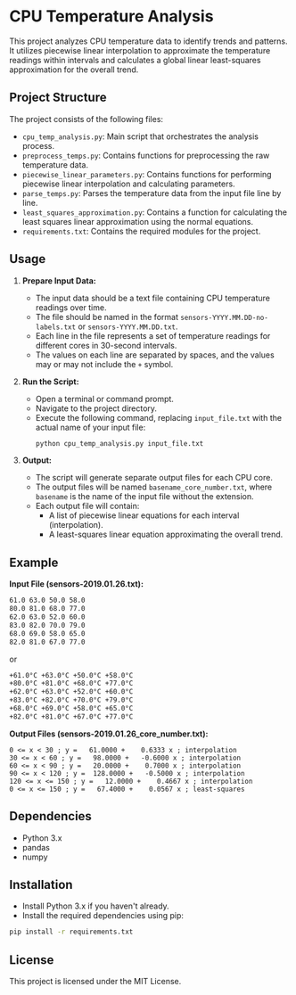 # CPU Temperature Analysis

This project analyzes CPU temperature data to identify trends and patterns. It utilizes piecewise linear interpolation to approximate the temperature readings within intervals and calculates a global linear least-squares approximation for the overall trend.

## Project Structure

The project consists of the following files:

- `cpu_temp_analysis.py`: Main script that orchestrates the analysis process.
- `preprocess_temps.py`: Contains functions for preprocessing the raw temperature data.
- `piecewise_linear_parameters.py`: Contains functions for performing piecewise linear interpolation and calculating parameters.
- `parse_temps.py`: Parses the temperature data from the input file line by line.
- `least_squares_approximation.py`: Contains a function for calculating the least squares linear approximation using the normal equations.
- `requirements.txt`: Contains the required modules for the project.

## Usage

1. **Prepare Input Data:**
   - The input data should be a text file containing CPU temperature readings over time.
   - The file should be named in the format `sensors-YYYY.MM.DD-no-labels.txt` or `sensors-YYYY.MM.DD.txt`.
   - Each line in the file represents a set of temperature readings for different cores in 30-second intervals.
   - The values on each line are separated by spaces, and the values may or may not include the `+` symbol.

2. **Run the Script:**
   - Open a terminal or command prompt.
   - Navigate to the project directory.
   - Execute the following command, replacing `input_file.txt` with the actual name of your input file:
     ```bash
     python cpu_temp_analysis.py input_file.txt
     ```

3. **Output:**
   - The script will generate separate output files for each CPU core.
   - The output files will be named `basename_core_number.txt`, where `basename` is the name of the input file without the extension.
   - Each output file will contain:
     - A list of piecewise linear equations for each interval (interpolation).
     - A least-squares linear equation approximating the overall trend.

## Example

**Input File (sensors-2019.01.26.txt):**

```txt
61.0 63.0 50.0 58.0
80.0 81.0 68.0 77.0
62.0 63.0 52.0 60.0
83.0 82.0 70.0 79.0
68.0 69.0 58.0 65.0
82.0 81.0 67.0 77.0
```
or
```txt
+61.0°C +63.0°C +50.0°C +58.0°C
+80.0°C +81.0°C +68.0°C +77.0°C
+62.0°C +63.0°C +52.0°C +60.0°C
+83.0°C +82.0°C +70.0°C +79.0°C
+68.0°C +69.0°C +58.0°C +65.0°C
+82.0°C +81.0°C +67.0°C +77.0°C
```

**Output Files (sensors-2019.01.26_core_number.txt):**

```
0 <= x < 30 ; y =   61.0000 +    0.6333 x ; interpolation
30 <= x < 60 ; y =   98.0000 +   -0.6000 x ; interpolation
60 <= x < 90 ; y =   20.0000 +    0.7000 x ; interpolation
90 <= x < 120 ; y =  128.0000 +   -0.5000 x ; interpolation
120 <= x <= 150 ; y =   12.0000 +    0.4667 x ; interpolation
0 <= x <= 150 ; y =   67.4000 +    0.0567 x ; least-squares
```

## Dependencies

- Python 3.x
- pandas
- numpy



## Installation
- Install Python 3.x if you haven't already.
- Install the required dependencies using pip:
```bash
pip install -r requirements.txt
```
## License

This project is licensed under the MIT License.